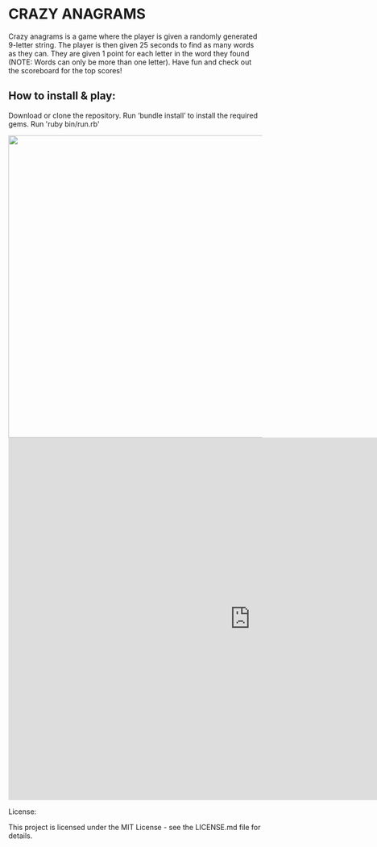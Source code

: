# CRAZY ANAGRAMS

Crazy anagrams is a game where the player is given a randomly generated 9-letter string. The player is then given 25 seconds to find as many words as they can. They are given 1 point for each letter in the word they found (NOTE: Words can only be more than one letter). Have fun and check out the scoreboard for the top scores!

## How to install & play:

Download or clone the repository.
Run ‘bundle install’ to install the required gems.
Run 'ruby bin/run.rb'

<img src="https://media.giphy.com/media/l3vQXgxL4zUIU6dHi/giphy.gif" height="600px"/>



<iframe width="960" height="720" src="https://www.useloom.com/embed/8f64a04c9493405b80886ba1b5c6c0cc" frameborder="0 allowfullscreen></iframe>
                                                                                                                   <iframe width="560" height="315" src="https://www.youtube.com/embed/15-9V4xm4QI" frameborder="0" allow="accelerometer; autoplay; encrypted-media; gyroscope; picture-in-picture" allowfullscreen></iframe>



License:

This project is licensed under the MIT License - see the LICENSE.md file for details.

